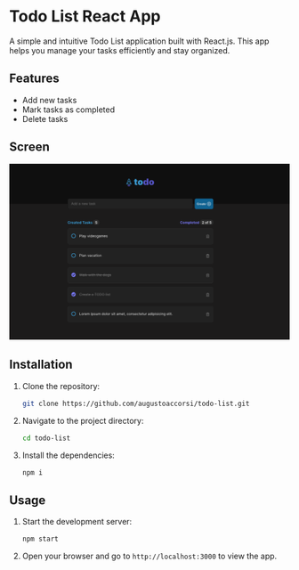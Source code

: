 # Todo List React App

A simple and intuitive Todo List application built with React.js. This app helps you manage your tasks efficiently and stay organized.

## Features

-   Add new tasks
-   Mark tasks as completed
-   Delete tasks

## Screen

![Todo List](src/assets/todo.png)

## Installation

1. Clone the repository:
    ```bash
    git clone https://github.com/augustoaccorsi/todo-list.git
    ```
2. Navigate to the project directory:
    ```bash
    cd todo-list
    ```
3. Install the dependencies:
    ```bash
    npm i
    ```

## Usage

1. Start the development server:
    ```bash
    npm start
    ```
2. Open your browser and go to `http://localhost:3000` to view the app.
